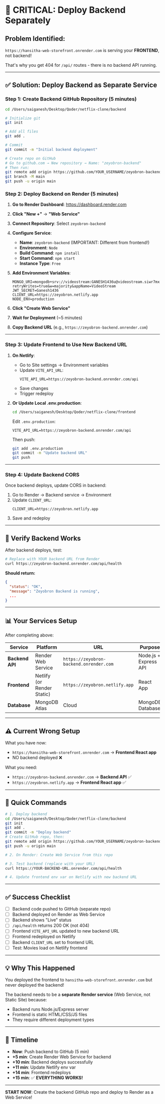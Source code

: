 # 🚨 CRITICAL: Deploy Backend Separately

## Problem Identified:
`https://hansitha-web-storefront.onrender.com` is serving your **FRONTEND**, not backend!

That's why you get 404 for `/api/` routes - there is no backend API running.

---

## ✅ Solution: Deploy Backend as Separate Service

### Step 1: Create Backend GitHub Repository (5 minutes)

```bash
cd /Users/saiganesh/Desktop/Qoder/netflix-clone/backend

# Initialize git
git init

# Add all files
git add .

# Commit
git commit -m "Initial backend deployment"

# Create repo on GitHub
# Go to github.com → New repository → Name: "zeyobron-backend"
# Then run:
git remote add origin https://github.com/YOUR_USERNAME/zeyobron-backend.git
git branch -M main
git push -u origin main
```

### Step 2: Deploy Backend on Render (5 minutes)

1. **Go to Render Dashboard**: https://dashboard.render.com

2. **Click "New +"** → **"Web Service"**

3. **Connect Repository**: Select `zeyobron-backend`

4. **Configure Service**:
   - **Name**: `zeyobron-backend` (IMPORTANT: Different from frontend!)
   - **Environment**: `Node`
   - **Build Command**: `npm install`
   - **Start Command**: `npm start`
   - **Instance Type**: `Free`

5. **Add Environment Variables**:
   ```
   MONGO_URI=mongodb+srv://videostream:GANESH1436u@videostream.siwr7mx.mongodb.net/?retryWrites=true&w=majority&appName=VideoStream
   JWT_SECRET=Ganesh1436
   CLIENT_URL=https://zeyobron.netlify.app
   NODE_ENV=production
   ```

6. **Click "Create Web Service"**

7. **Wait for Deployment** (~5 minutes)

8. **Copy Backend URL** (e.g., `https://zeyobron-backend.onrender.com`)

---

### Step 3: Update Frontend to Use New Backend URL

1. **On Netlify**:
   - Go to Site settings → Environment variables
   - Update `VITE_API_URL`:
     ```
     VITE_API_URL=https://zeyobron-backend.onrender.com/api
     ```
   - Save changes
   - Trigger redeploy

2. **Or Update Local .env.production**:
   ```bash
   cd /Users/saiganesh/Desktop/Qoder/netflix-clone/frontend
   ```
   
   Edit `.env.production`:
   ```
   VITE_API_URL=https://zeyobron-backend.onrender.com/api
   ```
   
   Then push:
   ```bash
   git add .env.production
   git commit -m "Update backend URL"
   git push
   ```

---

### Step 4: Update Backend CORS

Once backend deploys, update CORS in backend:

1. Go to Render → Backend service → Environment
2. Update `CLIENT_URL`:
   ```
   CLIENT_URL=https://zeyobron.netlify.app
   ```
3. Save and redeploy

---

## 🧪 Verify Backend Works

After backend deploys, test:

```bash
# Replace with YOUR backend URL from Render
curl https://zeyobron-backend.onrender.com/api/health
```

**Should return:**
```json
{
  "status": "OK",
  "message": "Zeyobron Backend is running",
  ...
}
```

---

## 📊 Your Services Setup

After completing above:

| Service | Platform | URL | Purpose |
|---------|----------|-----|---------|
| **Backend API** | Render Web Service | `https://zeyobron-backend.onrender.com` | Node.js + Express API |
| **Frontend** | Netlify (or Render Static) | `https://zeyobron.netlify.app` | React App |
| **Database** | MongoDB Atlas | Cloud | MongoDB Database |

---

## ⚠️ Current Wrong Setup

What you have now:
- `https://hansitha-web-storefront.onrender.com` → **Frontend React app**
- NO backend deployed ❌

What you need:
- `https://zeyobron-backend.onrender.com` → **Backend API** ✅
- `https://zeyobron.netlify.app` → **Frontend React app** ✅

---

## 🚀 Quick Commands

```bash
# 1. Deploy backend
cd /Users/saiganesh/Desktop/Qoder/netflix-clone/backend
git init
git add .
git commit -m "Deploy backend"
# Create GitHub repo, then:
git remote add origin https://github.com/YOUR_USERNAME/zeyobron-backend.git
git push -u origin main

# 2. On Render: Create Web Service from this repo

# 3. Test backend (replace with your URL)
curl https://YOUR-BACKEND-URL.onrender.com/api/health

# 4. Update frontend env var on Netlify with new backend URL
```

---

## ✅ Success Checklist

- [ ] Backend code pushed to GitHub (separate repo)
- [ ] Backend deployed on Render as Web Service
- [ ] Backend shows "Live" status
- [ ] `/api/health` returns 200 OK (not 404)
- [ ] Frontend `VITE_API_URL` updated to new backend URL
- [ ] Frontend redeployed on Netlify
- [ ] Backend `CLIENT_URL` set to frontend URL
- [ ] Test: Movies load on Netlify frontend

---

## 💡 Why This Happened

You deployed the frontend to `hansitha-web-storefront.onrender.com` but never deployed the backend!

The backend needs to be a **separate Render service** (Web Service, not Static Site) because:
- Backend runs Node.js/Express server
- Frontend is static HTML/CSS/JS files
- They require different deployment types

---

## 🎯 Timeline

- **Now**: Push backend to GitHub (5 min)
- **+5 min**: Create Render Web Service for backend
- **+10 min**: Backend deploys successfully
- **+11 min**: Update Netlify env var
- **+14 min**: Frontend redeploys
- **+15 min**: ✅ **EVERYTHING WORKS!**

---

**START NOW**: Create the backend GitHub repo and deploy to Render as a Web Service!
